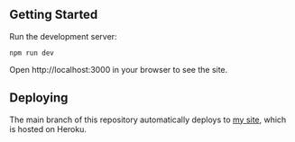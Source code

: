 ## Getting Started

Run the development server:

```
npm run dev
```

Open http://localhost:3000 in your browser to see the site.

## Deploying

The main branch of this repository automatically deploys to [my site](www.inderpreetd.ca), which is hosted on Heroku.
